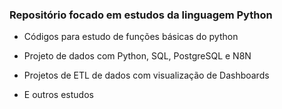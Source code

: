 ### Repositório focado em estudos da linguagem Python

- Códigos para estudo de funções básicas do python

- Projeto de dados com Python, SQL, PostgreSQL e N8N

- Projetos de ETL de dados com visualização de Dashboards

- E outros estudos